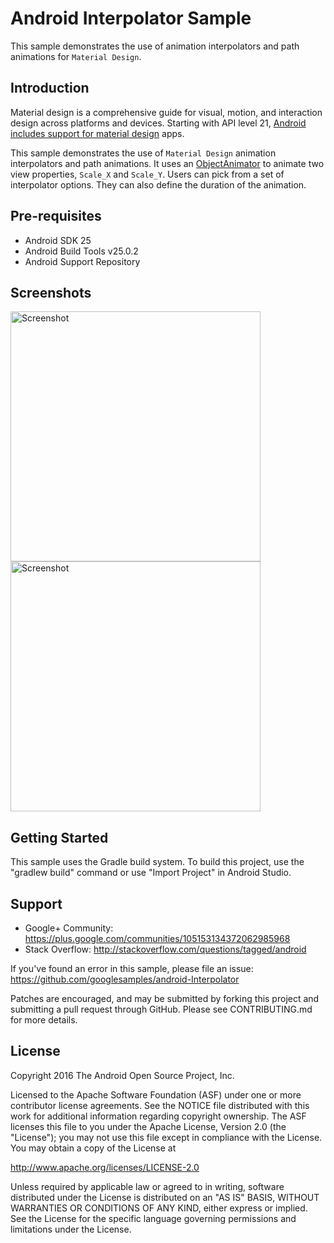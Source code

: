 
Android Interpolator Sample
===================================

This sample demonstrates the use of animation interpolators and path animations for
`Material Design`.

Introduction
------------

Material design is a comprehensive guide for visual, motion, and interaction
design across platforms and devices. Starting with API level 21,
[Android includes support for material design][1] apps.

This sample demonstrates the use of `Material Design` animation interpolators
and path animations. It uses an [ObjectAnimator][2] to animate two view properties,
`Scale_X` and `Scale_Y`. Users can pick from a set of interpolator options. They
can also define the duration of the animation.

[1]: https://developer.android.com/training/material/index.html
[2]: https://developer.android.com/guide/topics/graphics/prop-animation.html#object-animator

Pre-requisites
--------------

- Android SDK 25
- Android Build Tools v25.0.2
- Android Support Repository

Screenshots
-------------

<img src="screenshots/before.png" height="400" alt="Screenshot"/> <img src="screenshots/after.png" height="400" alt="Screenshot"/> 

Getting Started
---------------

This sample uses the Gradle build system. To build this project, use the
"gradlew build" command or use "Import Project" in Android Studio.

Support
-------

- Google+ Community: https://plus.google.com/communities/105153134372062985968
- Stack Overflow: http://stackoverflow.com/questions/tagged/android

If you've found an error in this sample, please file an issue:
https://github.com/googlesamples/android-Interpolator

Patches are encouraged, and may be submitted by forking this project and
submitting a pull request through GitHub. Please see CONTRIBUTING.md for more details.

License
-------

Copyright 2016 The Android Open Source Project, Inc.

Licensed to the Apache Software Foundation (ASF) under one or more contributor
license agreements.  See the NOTICE file distributed with this work for
additional information regarding copyright ownership.  The ASF licenses this
file to you under the Apache License, Version 2.0 (the "License"); you may not
use this file except in compliance with the License.  You may obtain a copy of
the License at

http://www.apache.org/licenses/LICENSE-2.0

Unless required by applicable law or agreed to in writing, software
distributed under the License is distributed on an "AS IS" BASIS, WITHOUT
WARRANTIES OR CONDITIONS OF ANY KIND, either express or implied.  See the
License for the specific language governing permissions and limitations under
the License.
